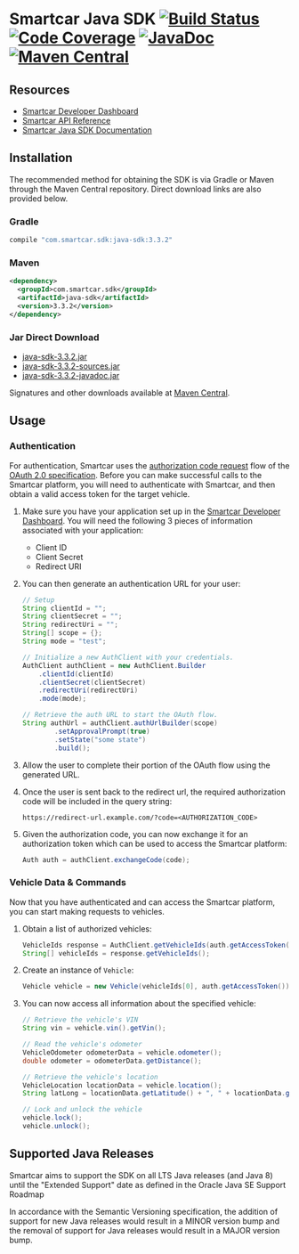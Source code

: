 # Smartcar Java SDK [![Build Status][ci-image]][ci-url] [![Code Coverage][coverage-image]][coverage-url] [![JavaDoc][javadoc-image]][javadoc-url] [![Maven Central](https://img.shields.io/maven-central/v/com.smartcar.sdk/java-sdk.svg?label=Maven%20Central)](https://search.maven.org/search?q=g:%22com.smartcar.sdk%22%20AND%20a:%22java-sdk%22)

## Resources
 * [Smartcar Developer Dashboard][smartcar-developer]
 * [Smartcar API Reference][smartcar-docs-api]
 * [Smartcar Java SDK Documentation][smartcar-sdk-javadoc]

## Installation
The recommended method for obtaining the SDK is via Gradle or Maven through the Maven Central repository. Direct download links are also provided below.

### Gradle
```groovy
compile "com.smartcar.sdk:java-sdk:3.3.2"
```

### Maven
```xml
<dependency>
  <groupId>com.smartcar.sdk</groupId>
  <artifactId>java-sdk</artifactId>
  <version>3.3.2</version>
</dependency>
```

### Jar Direct Download
* [java-sdk-3.3.2.jar](https://search.maven.org/remotecontent?filepath=com/smartcar/sdk/java-sdk/3.3.2/java-sdk-3.3.2.jar)
* [java-sdk-3.3.2-sources.jar](https://search.maven.org/remotecontent?filepath=com/smartcar/sdk/java-sdk/3.3.2/java-sdk-3.3.2-sources.jar)
* [java-sdk-3.3.2-javadoc.jar](https://search.maven.org/remotecontent?filepath=com/smartcar/sdk/java-sdk/3.3.2/java-sdk-3.3.2-javadoc.jar)

Signatures and other downloads available at [Maven Central](https://search.maven.org/artifact/com.smartcar.sdk/java-sdk/3.3.2/jar).

## Usage

### Authentication
For authentication, Smartcar uses the [authorization code request][1] flow of
the [OAuth 2.0 specification][2]. Before you can make successful calls to the
Smartcar platform, you will need to authenticate with Smartcar, and then obtain
a valid access token for the target vehicle.



1.  Make sure you have your application set up in the
    [Smartcar Developer Dashboard][smartcar-developer]. You will need the following 3 pieces of
    information associated with your application:
    * Client ID
    * Client Secret
    * Redirect URI
2.  You can then generate an authentication URL for your user:

    ```java
    // Setup
    String clientId = "";
    String clientSecret = "";
    String redirectUri = "";
    String[] scope = {};
    String mode = "test";

    // Initialize a new AuthClient with your credentials.
    AuthClient authClient = new AuthClient.Builder
        .clientId(clientId)
        .clientSecret(clientSecret)
        .redirectUri(redirectUri)
        .mode(mode);

    // Retrieve the auth URL to start the OAuth flow.
    String authUrl = authClient.authUrlBuilder(scope)
            .setApprovalPrompt(true)
            .setState("some state")
            .build();
    ```

3.  Allow the user to complete their portion of the OAuth flow using the
    generated URL.

4.  Once the user is sent back to the redirect url, the required
    authorization code will be included in the query string:

    `https://redirect-url.example.com/?code=<AUTHORIZATION_CODE>`

5.  Given the authorization code, you can now exchange it for an authorization
    token which can be used to access the Smartcar platform:

    ```java
    Auth auth = authClient.exchangeCode(code);
    ```

### Vehicle Data & Commands
Now that you have authenticated and can access the Smartcar platform, you can
start making requests to vehicles.

1.  Obtain a list of authorized vehicles:

    ```java
    VehicleIds response = AuthClient.getVehicleIds(auth.getAccessToken());
    String[] vehicleIds = response.getVehicleIds();
    ```

2.  Create an instance of `Vehicle`:

    ```java
    Vehicle vehicle = new Vehicle(vehicleIds[0], auth.getAccessToken());
    ```

3.  You can now access all information about the specified vehicle:

    ```java
    // Retrieve the vehicle's VIN
    String vin = vehicle.vin().getVin();

    // Read the vehicle's odometer
    VehicleOdometer odometerData = vehicle.odometer();
    double odometer = odometerData.getDistance();

    // Retrieve the vehicle's location
    VehicleLocation locationData = vehicle.location();
    String latLong = locationData.getLatitude() + ", " + locationData.getLongitude();

    // Lock and unlock the vehicle
    vehicle.lock();
    vehicle.unlock();
    ```

## Supported Java Releases 
Smartcar aims to support the SDK on all LTS Java releases (and Java 8) until the "Extended Support" date as defined in the Oracle Java SE Support Roadmap
 
In accordance with the Semantic Versioning specification, the addition of support for new Java releases would result in a MINOR version bump and the removal of support for Java releases would result in a MAJOR version bump.

[1]: https://tools.ietf.org/html/rfc6749#section-1.3.1
[2]: https://tools.ietf.org/html/rfc6749

[smartcar-developer]: https://developer.smartcar.com
[smartcar-docs-api]: https://smartcar.com/docs
[smartcar-sdk-javadoc]: https://smartcar.github.io/java-sdk

[ci-image]: https://travis-ci.com/smartcar/java-sdk.svg?token=jMbuVtXPGeJMPdsn7RQ5&branch=master
[ci-url]: https://travis-ci.com/smartcar/java-sdk
[coverage-image]: https://codecov.io/gh/smartcar/java-sdk/branch/master/graph/badge.svg?token=nZAITx7w3X
[coverage-url]: https://codecov.io/gh/smartcar/java-sdk
[javadoc-image]: https://img.shields.io/badge/javadoc-3.3.2-brightgreen.svg
[javadoc-url]: https://smartcar.github.io/java-sdk
